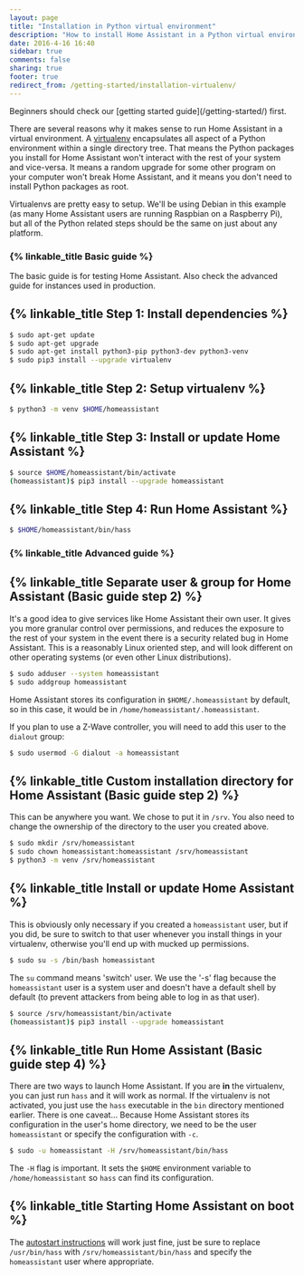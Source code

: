 ```yaml
---
layout: page
title: "Installation in Python virtual environment"
description: "How to install Home Assistant in a Python virtual environment."
date: 2016-4-16 16:40
sidebar: true
comments: false
sharing: true
footer: true
redirect_from: /getting-started/installation-virtualenv/
---
```

<p class='note'>
Beginners should check our [getting started guide](/getting-started/) first.
</p>

There are several reasons why it makes sense to run Home Assistant in a virtual environment. A [virtualenv](https://virtualenv.pypa.io/en/latest/) encapsulates all aspect of a Python environment within a single directory tree. That means the Python packages you install for Home Assistant won't interact with the rest of your system and vice-versa. It means a random upgrade for some other program on your computer won't break Home Assistant, and it means you don't need to install Python packages as root.

Virtualenvs are pretty easy to setup. We'll be using Debian in this example (as many Home Assistant users are running Raspbian on a Raspberry Pi), but all of the Python related steps should be the same on just about any platform.

### {% linkable_title Basic guide %}

The basic guide is for testing Home Assistant. Also check the advanced guide for instances used in production.

## {% linkable_title Step 1: Install dependencies %}

```bash
$ sudo apt-get update
$ sudo apt-get upgrade
$ sudo apt-get install python3-pip python3-dev python3-venv
$ sudo pip3 install --upgrade virtualenv
```

## {% linkable_title Step 2: Setup virtualenv %}

```bash
$ python3 -m venv $HOME/homeassistant
```

## {% linkable_title Step 3: Install or update Home Assistant %}

```bash
$ source $HOME/homeassistant/bin/activate
(homeassistant)$ pip3 install --upgrade homeassistant
```

## {% linkable_title Step 4: Run Home Assistant %}

```bash
$ $HOME/homeassistant/bin/hass
```

### {% linkable_title Advanced guide %}
## {% linkable_title Separate user & group for Home Assistant (Basic guide step 2) %}

It's a good idea to give services like Home Assistant their own user. It gives you more granular control over permissions, and reduces the exposure to the rest of your system in the event there is a security related bug in Home Assistant. This is a reasonably Linux oriented step, and will look different on other operating systems (or even other Linux distributions).

```bash
$ sudo adduser --system homeassistant
$ sudo addgroup homeassistant
```

Home Assistant stores its configuration in `$HOME/.homeassistant` by default, so in this case, it would be in `/home/homeassistant/.homeassistant`.

If you plan to use a Z-Wave controller, you will need to add this user to the `dialout` group:

```bash
$ sudo usermod -G dialout -a homeassistant
```

## {% linkable_title Custom installation directory for Home Assistant (Basic guide step 2) %}

This can be anywhere you want.  We chose to put it in `/srv`. You also need to change the ownership of the directory to the user you created above.

```bash
$ sudo mkdir /srv/homeassistant
$ sudo chown homeassistant:homeassistant /srv/homeassistant
$ python3 -m venv /srv/homeassistant
```

## {% linkable_title Install or update Home Assistant %}

This is obviously only necessary if you created a `homeassistant` user, but if you did, be sure to switch to that user whenever you install things in your virtualenv, otherwise you'll end up with mucked up permissions.

```bash
$ sudo su -s /bin/bash homeassistant
```

The `su` command means 'switch' user. We use the '-s' flag because the `homeassistant` user is a system user and doesn't have a default shell by default (to prevent attackers from being able to log in as that user).

```bash
$ source /srv/homeassistant/bin/activate
(homeassistant)$ pip3 install --upgrade homeassistant
```

## {% linkable_title Run Home Assistant (Basic guide step 4) %}

There are two ways to launch Home Assistant. If you are **in** the virtualenv, you can just run `hass` and it will work as normal. If the virtualenv is not activated, you just use the `hass` executable in the `bin` directory mentioned earlier. There is one caveat... Because Home Assistant stores its configuration in the user's home directory, we need to be the user `homeassistant` or specify the configuration with `-c`.

```bash
$ sudo -u homeassistant -H /srv/homeassistant/bin/hass
```

The `-H` flag is important. It sets the `$HOME` environment variable to `/home/homeassistant` so `hass` can find its configuration.

## {% linkable_title Starting Home Assistant on boot %}

The [autostart instructions](/getting-started/autostart/) will work just fine, just be sure to replace `/usr/bin/hass` with `/srv/homeassistant/bin/hass` and specify the `homeassistant` user where appropriate.
